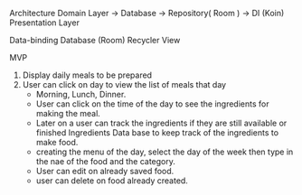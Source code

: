 Architecture
Domain Layer -> Database
             -> Repository( Room )
             -> DI (Koin)
Presentation Layer

Data-binding
Database (Room)
Recycler View 

MVP
1. Display daily meals to be prepared
2. User can click on day to view the list of meals that day
    * Morning, Lunch, Dinner.
    * User can click on the time of the day to see the ingredients for making the meal.
    * Later on a user can track the ingredients if they are still available or finished
        Ingredients Data base to keep track of the ingredients to make food.
    * creating the menu of the day, select the day of the week then type in the nae of the food and the category.
    * User can edit on already saved food.
    * user can delete on food already created.